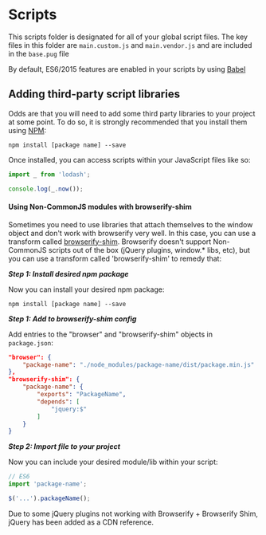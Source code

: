 # Scripts

This scripts folder is designated for all of your global script files.
The key files in this folder are `main.custom.js` and `main.vendor.js` and are included in the `base.pug` file

By default, ES6/2015 features are enabled in your scripts by using [Babel](https://babeljs.io)

## Adding third-party script libraries
Odds are that you will need to add some third party libraries to your project at some point. 
To do so, it is strongly recommended that you install them using [NPM](http://npmjs.com/):

```
npm install [package name] --save
```

Once installed, you can access scripts within your JavaScript files like so:

```js
import _ from 'lodash';

console.log(_.now());
```

#### Using Non-CommonJS modules with browserify-shim

Sometimes you need to use libraries that attach themselves to the window object and don't work with browserify very well.
In this case, you can use a transform called [browserify-shim](https://github.com/thlorenz/browserify-shim).
Browserify doesn't support Non-CommonJS scripts out of the box (jQuery plugins, window.* libs, etc), but you can use a transform called 'browserify-shim' to remedy that:

***Step 1: Install desired npm package***

Now you can install your desired npm package:

```
npm install [package name] --save
```

***Step 1: Add to browserify-shim config***

Add entries to the "browser" and "browserify-shim" objects in `package.json`:

```json
"browser": {
    "package-name": "./node_modules/package-name/dist/package.min.js"
},
"browserify-shim": {
    "package-name": {
        "exports": "PackageName",
        "depends": [
			"jquery:$"
		]
    }
}
```

***Step 2: Import file to your project***

Now you can include your desired module/lib within your script:

```js
// ES6
import 'package-name';

$('...').packageName();
```

Due to some jQuery plugins not working with Browserify + Browserify Shim, jQuery has been added as a CDN reference.
